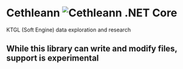 # Cethleann ![Cethleann .NET Core](https://github.com/healingbrew/Cethleann/workflows/Cethleann%20.NET%20Core/badge.svg)

KTGL (Soft Engine) data exploration and research

## While this library can write and modify files, support is experimental
